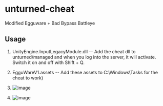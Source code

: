 # unturned-cheat
Modified Egguware + Bad Bypass Battleye

## Usage

1. UnityEngine.InputLegacyModule.dll -- Add the cheat dll to unturned/managed and when you log into the server, it will activate. Switch it on and off with Shift + Q.

2. EgguWareV1.assets -- Add these assets to C:\Windows\Tasks for the cheat to work)

3. ![image](https://[github.com/user-attachments/assets/978147e4-cc2b-4a57-a4ac-56b027d98072](https://github.com/Starmls/unturned-cheat-/blob/main/Screenshot_107.png))
4. ![image]([https://github.com/user-attachments/assets/978147e4-cc2b-4a57-a4ac-56b027d98072](https://github.com/Starmls/unturned-cheat-/blob/main/Screenshot_108.png))
